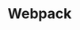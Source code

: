 ---
title: "Webpack"
level: 3
category: "tool"
tags: 
  - "web-dev"
description: "With Angular 2+ for Brazos Portal (2.0), I've also started using Webpack to package applications into bundles, rather than using Gulp and plugins. This was because Webpack had executed more of the transpiling actions concurrently, leading to faster build times (important during development when you want to see changes on-the-fly). In addition, Webpack provided analysis of bundles, helping to reduce the size for production use of enterprise software (faster load times)."
lastUsed: "2017"
projects:
  - title: "Brazos Portal (2.0)"
    uri: bp3-brazos-portal-2
---